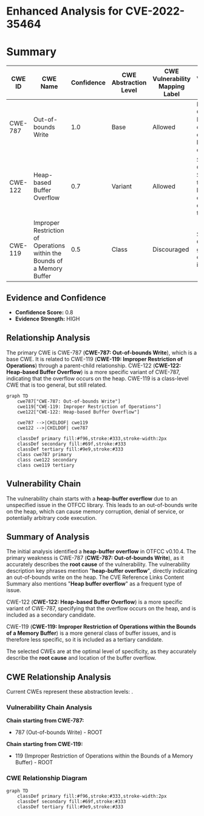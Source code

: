 # Enhanced Analysis for CVE-2022-35464

# Summary
| CWE ID | CWE Name | Confidence | CWE Abstraction Level | CWE Vulnerability Mapping Label | CWE-Vulnerability Mapping Notes |
|---|---|---|---|---|---|
| CWE-787 | Out-of-bounds Write | 1.0 | Base | Allowed | Primary CWE. Matches the description of a heap-buffer-overflow |
| CWE-122 | Heap-based Buffer Overflow | 0.7 | Variant | Allowed | Secondary CWE.  Specifies that the buffer overflow occurs on the heap. |
| CWE-119 | Improper Restriction of Operations within the Bounds of a Memory Buffer | 0.5 | Class | Discouraged | Secondary CWE. A general class of buffer issues.  |

## Evidence and Confidence

*   **Confidence Score:** 0.8
*   **Evidence Strength:** HIGH

## Relationship Analysis
The primary CWE is CWE-787 (**CWE-787: Out-of-bounds Write**), which is a base CWE.
It is related to CWE-119 (**CWE-119: Improper Restriction of Operations**) through a parent-child relationship.
CWE-122 (**CWE-122: Heap-based Buffer Overflow**) is a more specific variant of CWE-787, indicating that the overflow occurs on the heap.
CWE-119 is a class-level CWE that is too general, but still related.

```mermaid
graph TD
    cwe787["CWE-787: Out-of-bounds Write"]
    cwe119["CWE-119: Improper Restriction of Operations"]
    cwe122["CWE-122: Heap-based Buffer Overflow"]
    
    cwe787 -->|CHILDOF| cwe119
    cwe122 -->|CHILDOF| cwe787
    
    classDef primary fill:#f96,stroke:#333,stroke-width:2px
    classDef secondary fill:#69f,stroke:#333
    classDef tertiary fill:#9e9,stroke:#333
    class cwe787 primary
    class cwe122 secondary
    class cwe119 tertiary
```

## Vulnerability Chain
The vulnerability chain starts with a **heap-buffer overflow** due to an unspecified issue in the OTFCC library.
This leads to an out-of-bounds write on the heap, which can cause memory corruption, denial of service, or potentially arbitrary code execution.

## Summary of Analysis
The initial analysis identified a **heap-buffer overflow** in OTFCC v0.10.4. The primary weakness is CWE-787 (**CWE-787: Out-of-bounds Write**), as it accurately describes the **root cause** of the vulnerability. The vulnerability description key phrases mention "**heap-buffer overflow**", directly indicating an out-of-bounds write on the heap. The CVE Reference Links Content Summary also mentions "**Heap buffer overflow**" as a frequent type of issue.

CWE-122 (**CWE-122: Heap-based Buffer Overflow**) is a more specific variant of CWE-787, specifying that the overflow occurs on the heap, and is included as a secondary candidate.

CWE-119 (**CWE-119: Improper Restriction of Operations within the Bounds of a Memory Buffer**) is a more general class of buffer issues, and is therefore less specific, so it is included as a tertiary candidate.

The selected CWEs are at the optimal level of specificity, as they accurately describe the **root cause** and location of the buffer overflow.


## CWE Relationship Analysis

Current CWEs represent these abstraction levels: .


### Vulnerability Chain Analysis

**Chain starting from CWE-787:**
- 787 (Out-of-bounds Write) - ROOT


**Chain starting from CWE-119:**
- 119 (Improper Restriction of Operations within the Bounds of a Memory Buffer) - ROOT



### CWE Relationship Diagram

```mermaid
graph TD
    classDef primary fill:#f96,stroke:#333,stroke-width:2px
    classDef secondary fill:#69f,stroke:#333
    classDef tertiary fill:#9e9,stroke:#333
```